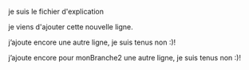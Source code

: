 je suis le fichier d'explication

je viens d'ajouter cette nouvelle ligne.

j’ajoute encore une autre ligne, je suis tenus non :)!

j’ajoute encore pour monBranche2 une autre ligne, je suis tenus non :)!

